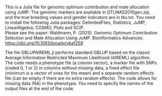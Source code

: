 This is a Julia file for genomic optimum contribution and mate allocation using JuMP. The genomic markers are available in QTLMAS2010gen.zip, and the true breeding values and gender indicators are in tbv.txt. You need to install the following Julia packages: DelimitedFiles, Statistics, JuMP, LinearAlgebra, COSMO, Plots and SCIP.  
Please see the paper: Waldmann, P. (2025). Genomic Optimum Contribution Selection and Mate Allocation Using JuMP. Bioinformatics Advances: https://doi.org/10.1093/bioadv/vbaf259

The file GBLUPAIREML.jl performs standard GBLUP based on the classic Average Information Restricted Maximum Likelihood (AIREML) algorithm. The code needs a phenotype file (a column vector), a marker file with SNPs (coded 0, 1 or 2) in columns without missing data, a fixed effect file (minimum is a vector of ones for the mean) and a separate random effects file (can be empty if there are no extra random effects). The code allows for missing data (NA) in the phenotype. You need to specify the names of the output files at the end of the code.
